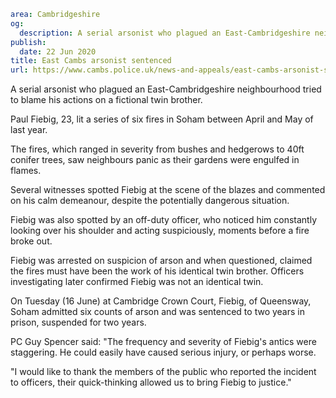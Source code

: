 ```yaml
area: Cambridgeshire
og:
  description: A serial arsonist who plagued an East-Cambridgeshire neighbourhood tried to blame his actions on a fictional twin brother.
publish:
  date: 22 Jun 2020
title: East Cambs arsonist sentenced
url: https://www.cambs.police.uk/news-and-appeals/east-cambs-arsonist-sentenced
```

A serial arsonist who plagued an East-Cambridgeshire neighbourhood tried to blame his actions on a fictional twin brother.

Paul Fiebig, 23, lit a series of six fires in Soham between April and May of last year.

The fires, which ranged in severity from bushes and hedgerows to 40ft conifer trees, saw neighbours panic as their gardens were engulfed in flames.

Several witnesses spotted Fiebig at the scene of the blazes and commented on his calm demeanour, despite the potentially dangerous situation.

Fiebig was also spotted by an off-duty officer, who noticed him constantly looking over his shoulder and acting suspiciously, moments before a fire broke out.

Fiebig was arrested on suspicion of arson and when questioned, claimed the fires must have been the work of his identical twin brother. Officers investigating later confirmed Fiebig was not an identical twin.

On Tuesday (16 June) at Cambridge Crown Court, Fiebig, of Queensway, Soham admitted six counts of arson and was sentenced to two years in prison, suspended for two years.

PC Guy Spencer said: "The frequency and severity of Fiebig's antics were staggering. He could easily have caused serious injury, or perhaps worse.

"I would like to thank the members of the public who reported the incident to officers, their quick-thinking allowed us to bring Fiebig to justice."
